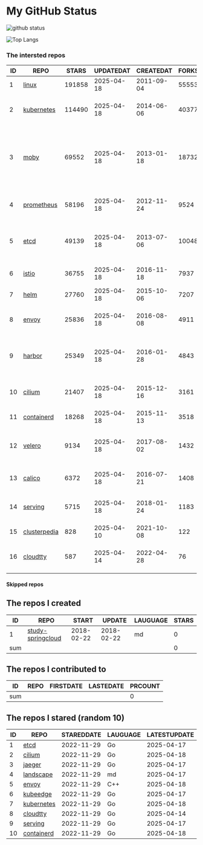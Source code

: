 # My GitHub Status

<img src="https://github-readme-stats-1.yihong0618.vercel.app/api?username=daoqingniu&show_icons=true&&&hide_title=true&count_private=true" alt="github status" />

![Top Langs](https://github-readme-stats-1.yihong0618.vercel.app/api/top-langs/?username=daoqingniu&layout=compact)

<!--START_SECTION:github_repos-->
### The intersted repos
| ID |                              REPO                               | STARS  | UPDATEDAT  | CREATEDAT  | FORKSCOUNT |                                                DESCRIPTIONS                                                |
|----|-----------------------------------------------------------------|--------|------------|------------|------------|------------------------------------------------------------------------------------------------------------|
|  1 | [linux](https://github.com/torvalds/linux)                      | 191858 | 2025-04-18 | 2011-09-04 |      55553 | Linux kernel source tree                                                                                   |
|  2 | [kubernetes](https://github.com/kubernetes/kubernetes)          | 114490 | 2025-04-18 | 2014-06-06 |      40377 | Production-Grade Container Scheduling and Management                                                       |
|  3 | [moby](https://github.com/moby/moby)                            |  69552 | 2025-04-18 | 2013-01-18 |      18732 | The Moby Project - a collaborative project for the container ecosystem to assemble container-based systems |
|  4 | [prometheus](https://github.com/prometheus/prometheus)          |  58196 | 2025-04-18 | 2012-11-24 |       9524 | The Prometheus monitoring system and time series database.                                                 |
|  5 | [etcd](https://github.com/etcd-io/etcd)                         |  49139 | 2025-04-18 | 2013-07-06 |      10048 | Distributed reliable key-value store for the most critical data of a distributed system                    |
|  6 | [istio](https://github.com/istio/istio)                         |  36755 | 2025-04-18 | 2016-11-18 |       7937 | Connect, secure, control, and observe services.                                                            |
|  7 | [helm](https://github.com/helm/helm)                            |  27760 | 2025-04-18 | 2015-10-06 |       7207 | The Kubernetes Package Manager                                                                             |
|  8 | [envoy](https://github.com/envoyproxy/envoy)                    |  25836 | 2025-04-18 | 2016-08-08 |       4911 | Cloud-native high-performance edge/middle/service proxy                                                    |
|  9 | [harbor](https://github.com/goharbor/harbor)                    |  25349 | 2025-04-18 | 2016-01-28 |       4843 | An open source trusted cloud native registry project that stores, signs, and scans content.                |
| 10 | [cilium](https://github.com/cilium/cilium)                      |  21407 | 2025-04-18 | 2015-12-16 |       3161 | eBPF-based Networking, Security, and Observability                                                         |
| 11 | [containerd](https://github.com/containerd/containerd)          |  18268 | 2025-04-18 | 2015-11-13 |       3518 | An open and reliable container runtime                                                                     |
| 12 | [velero](https://github.com/vmware-tanzu/velero)                |   9134 | 2025-04-18 | 2017-08-02 |       1432 | Backup and migrate Kubernetes applications and their persistent volumes                                    |
| 13 | [calico](https://github.com/projectcalico/calico)               |   6372 | 2025-04-18 | 2016-07-21 |       1408 | Cloud native networking and network security                                                               |
| 14 | [serving](https://github.com/knative/serving)                   |   5715 | 2025-04-18 | 2018-01-24 |       1183 | Kubernetes-based, scale-to-zero, request-driven compute                                                    |
| 15 | [clusterpedia](https://github.com/clusterpedia-io/clusterpedia) |    828 | 2025-04-10 | 2021-10-08 |        122 | The Encyclopedia of Kubernetes clusters                                                                    |
| 16 | [cloudtty](https://github.com/cloudtty/cloudtty)                |    587 | 2025-04-14 | 2022-04-28 |         76 | A Friendly Kubernetes CloudShell (Web Terminal) !                                                          |



#### Skipped repos
<!--END_SECTION:github_repos-->

<!--START_SECTION:my_github-->
## The repos I created
| ID  |                                 REPO                                 |   START    |   UPDATE   | LAUGUAGE | STARS |
|-----|----------------------------------------------------------------------|------------|------------|----------|-------|
|   1 | [study-springcloud](https://github.com/daoqingniu/study-springcloud) | 2018-02-22 | 2018-02-22 | md       |     0 |
| sum |                                                                      |            |            |          |     0 |

## The repos I contributed to
| ID  | REPO | FIRSTDATE | LASTEDATE | PRCOUNT |
|-----|------|-----------|-----------|---------|
| sum |      |           |           |       0 |

## The repos I stared (random 10)
| ID |                          REPO                          | STAREDDATE | LAUGUAGE | LATESTUPDATE |
|----|--------------------------------------------------------|------------|----------|--------------|
|  1 | [etcd](https://github.com/etcd-io/etcd)                | 2022-11-29 | Go       | 2025-04-17   |
|  2 | [cilium](https://github.com/cilium/cilium)             | 2022-11-29 | Go       | 2025-04-18   |
|  3 | [jaeger](https://github.com/jaegertracing/jaeger)      | 2022-11-29 | Go       | 2025-04-17   |
|  4 | [landscape](https://github.com/cncf/landscape)         | 2022-11-29 | md       | 2025-04-17   |
|  5 | [envoy](https://github.com/envoyproxy/envoy)           | 2022-11-29 | C++      | 2025-04-18   |
|  6 | [kubeedge](https://github.com/kubeedge/kubeedge)       | 2022-11-29 | Go       | 2025-04-17   |
|  7 | [kubernetes](https://github.com/kubernetes/kubernetes) | 2022-11-29 | Go       | 2025-04-18   |
|  8 | [cloudtty](https://github.com/cloudtty/cloudtty)       | 2022-11-29 | Go       | 2025-04-14   |
|  9 | [serving](https://github.com/knative/serving)          | 2022-11-29 | Go       | 2025-04-17   |
| 10 | [containerd](https://github.com/containerd/containerd) | 2022-11-29 | Go       | 2025-04-18   |

<!--END_SECTION:my_github-->
